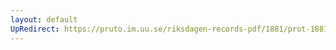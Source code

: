 ```yaml
---
layout: default
UpRedirect: https://pruto.im.uu.se/riksdagen-records-pdf/1881/prot-1881--fk--020/prot-1881--fk--020_017.pdf
---
```

